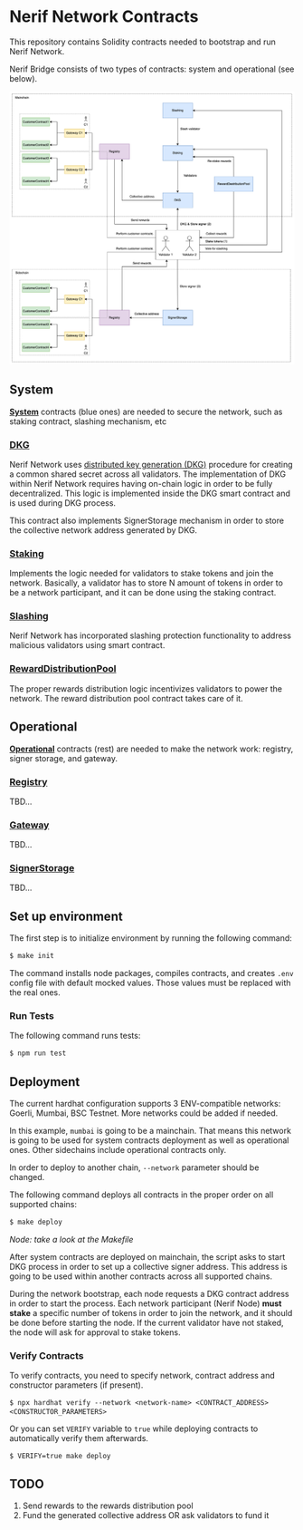 # Nerif Network Contracts

This repository contains Solidity contracts needed to bootstrap and run Nerif Network.

Nerif Bridge consists of two types of contracts: system and operational (see below).

![structure.png](./docs/structure.png)

## System

[**System**](./contracts/system) contracts (blue ones) are needed to secure the network, such as staking contract, slashing mechanism, etc

### [**DKG**](./contracts/system/DKG.sol)

Nerif Network uses [distributed key generation (DKG)](https://eprint.iacr.org/2021/1591.pdf) procedure for creating a common shared secret across all validators.
The implementation of DKG within Nerif Network requires having on-chain logic in order to be fully decentralized. 
This logic is implemented inside the DKG smart contract and is used during DKG process.

This contract also implements SignerStorage mechanism in order to store the collective network address generated by DKG. 

### [**Staking**](./contracts/system/Staking.sol)

Implements the logic needed for validators to stake tokens and join the network.
Basically, a validator has to store N amount of tokens in order to be a network participant, and it can be done using the staking contract.

### [**Slashing**](./contracts/system/SlashingVoting.sol)

Nerif Network has incorporated slashing protection functionality to address malicious validators using smart contract.

### [**RewardDistributionPool**](./contracts/system/RewardDistributionPool.sol)

The proper rewards distribution logic incentivizes validators to power the network. 
The reward distribution pool contract takes care of it.

## Operational

[**Operational**](./contracts/operational) contracts (rest) are needed to make the network work: registry, signer storage, and gateway.

### [**Registry**](./contracts/operational/Registry.sol)

TBD...

### [**Gateway**](./contracts/operational/Gateway.sol)

TBD...

### [**SignerStorage**](./contracts/operational/SignerStorage.sol)

TBD...

## Set up environment

The first step is to initialize environment by running the following command:

```bash
$ make init
```

The command installs node packages, compiles contracts, and creates `.env` config file with default mocked values.
Those values must be replaced with the real ones.

### Run Tests

The following command runs tests:

```bash
$ npm run test
```

## Deployment

The current hardhat configuration supports 3 ENV-compatible networks: Goerli, Mumbai, BSC Testnet.
More networks could be added if needed.

In this example, `mumbai` is going to be a mainchain.
That means this network is going to be used for system contracts deployment as well as operational ones.
Other sidechains include operational contracts only. 

In order to deploy to another chain, `--network` parameter should be changed.

The following command deploys all contracts in the proper order on all supported chains:

```bash
$ make deploy
```

*Node: take a look at the Makefile*

After system contracts are deployed on mainchain, the script asks to start DKG process in order to set up a collective signer address.
This address is going to be used within another contracts across all supported chains.

During the network bootstrap, each node requests a DKG contract address in order to start the process.
Each network participant (Nerif Node) **must stake** a specific number of tokens in order to join the network, and it should be done before starting the node.
If the current validator have not staked, the node will ask for approval to stake tokens.

### Verify Contracts

To verify contracts, you need to specify network, contract address and constructor parameters (if present).

```
$ npx hardhat verify --network <network-name> <CONTRACT_ADDRESS> <CONSTRUCTOR_PARAMETERS>
```

Or you can set `VERIFY` variable to `true` while deploying contracts to automatically verify them afterwards.

```
$ VERIFY=true make deploy
```

## TODO

1. Send rewards to the rewards distribution pool
2. Fund the generated collective address OR ask validators to fund it